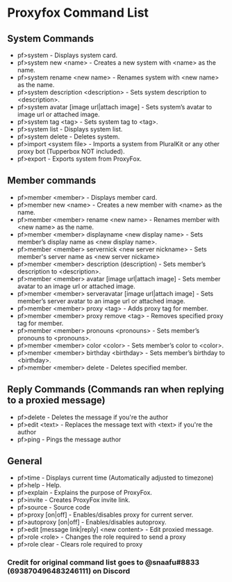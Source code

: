 # Proxyfox Command List
## System Commands
- pf>system - Displays system card.
- pf>system new \<name> - Creates a new system with \<name> as the name. 
- pf>system rename \<new name> - Renames system with \<new name> as the name.
- pf>system description \<description> - Sets system description to \<description>.
- pf>system avatar [image url|attach image] - Sets system’s avatar to image url or attached image.
- pf>system tag \<tag> - Sets system tag to \<tag>.
- pf>system list - Displays system list.
- pf>system delete - Deletes system.
- pf>import \<system file> - Imports a system from PluralKit or any other proxy bot (Tupperbox NOT included).
- pf>export - Exports system from ProxyFox. 
  
## Member commands
- pf>member \<member> - Displays member card.
- pf>member new \<name> - Creates a new member with \<name> as the name.
- pf>member \<member> rename \<new name> - Renames member with \<new name> as the name.
- pf>member \<member> displayname \<new display name> - Sets member’s display name as \<new display name>.
- pf>member \<member> servernick \<new server nickname> - Sets member's server name as \<new server nickame>
- pf>member \<member> description (description) - Sets member’s description to \<description>.
- pf>member \<member> avatar [image url|attach image] - Sets member avatar to an image url or attached image.
- pf>member \<member> serveravatar [image url|attach image] - Sets member’s server avatar to an image url or attached image.
- pf>member \<member> proxy \<tag> - Adds proxy tag  for member.
- pf>member \<member> proxy remove \<tag> - Removes specified proxy tag for member.
- pf>member \<member> pronouns \<pronouns> - Sets member’s pronouns to \<pronouns>.
- pf>member \<member> color \<color> - Sets member’s color to \<color>.
- pf>member \<member> birthday \<birthday> - Sets member’s birthday to \<birthday>.
- pf>member \<member> delete - Deletes specified member.

## Reply Commands (Commands ran when replying to a proxied message)
- pf>delete - Deletes the message if you're the author
- pf>edit \<text> - Replaces the message text with \<text> if you're the author
- pf>ping - Pings the message author

## General
- pf>time - Displays current time (Automatically adjusted to timezone)
- pf>help -  Help.
- pf>explain - Explains the purpose of ProxyFox.
- pf>invite - Creates ProxyFox invite link.
- pf>source - Source code
- pf>proxy [on|off] - Enables/disables proxy for current server.
- pf>autoproxy [on|off] - Enables/disables autoproxy.
- pf>edit [message link|reply] \<new content> - Edit proxied message.
- pf>role \<role> - Changes the role required to send a proxy
- pf>role clear - Clears role required to proxy


### Credit for original command list goes to @snaafu#8833 (693870496483246111) on Discord
